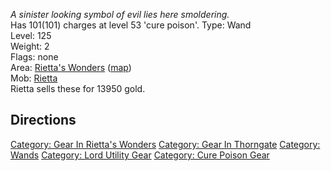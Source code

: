 *A sinister looking symbol of evil lies here smoldering.*  
Has 101(101) charges at level 53 'cure poison'. Type: Wand  
Level: 125  
Weight: 2  
Flags: none  
Area: [Rietta's Wonders](:Category:Rietta's_Wonders.md "wikilink")
([map](Rietta's_Wonders_Map.md "wikilink"))  
Mob: [Rietta](Rietta "wikilink")  
Rietta sells these for 13950 gold.

## Directions

[Category: Gear In Rietta's
Wonders](Category:_Gear_In_Rietta's_Wonders "wikilink") [Category: Gear
In Thorngate](Category:_Gear_In_Thorngate "wikilink") [Category:
Wands](Category:_Wands "wikilink") [Category: Lord Utility
Gear](Category:_Lord_Utility_Gear "wikilink") [Category: Cure Poison
Gear](Category:_Cure_Poison_Gear "wikilink")
